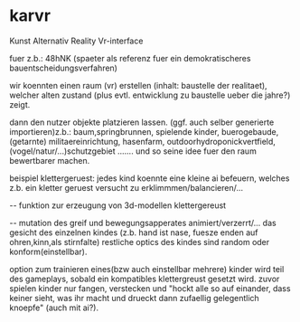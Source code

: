 # karvr
Kunst Alternativ Reality Vr-interface

fuer z.b.: 48hNK (spaeter als referenz fuer ein demokratischeres bauentscheidungsverfahren)

wir koennten einen raum (vr) erstellen (inhalt: baustelle der realitaet), welcher alten zustand (plus evtl. entwicklung zu baustelle ueber die jahre?) zeigt.

dann den nutzer objekte platzieren lassen. (ggf. auch selber generierte importieren)z.b.: baum,springbrunnen, spielende kinder, buerogebaude, (getarnte) militaereinrichtung, hasenfarm, outdoorhydroponickvertfield, (vogel/natur/...)schutzgebiet ....... und so seine idee fuer den raum bewertbarer machen.


beispiel klettergeruest: jedes kind  koennte eine kleine ai befeuern, welches z.b. ein kletter geruest versucht zu erklimmmen/balancieren/...










-- funktion zur erzeugung von 3d-modellen klettergereust

-- mutation des greif und bewegungsapperates animiert/verzerrt/... das gesicht des einzelnen kindes (z.b. hand ist nase, fuesze enden auf ohren,kinn,als stirnfalte) restliche optics des kindes sind random oder konform(einstellbar).

option zum trainieren eines(bzw auch einstellbar mehrere) kinder wird teil des gameplays, sobald ein kompatibles klettergreust gesetzt wird. zuvor spielen kinder nur fangen, verstecken und "hockt alle so auf einander, dass keiner sieht, was ihr macht und drueckt dann zufaellig gelegentlich knoepfe" (auch mit ai?).


